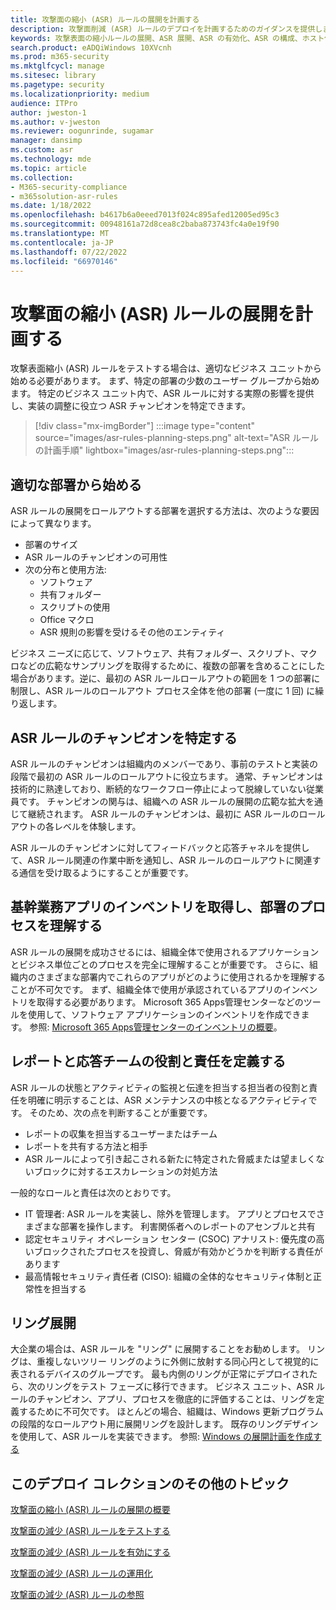 ```yaml
---
title: 攻撃面の縮小 (ASR) ルールの展開を計画する
description: 攻撃面削減 (ASR) ルールのデプロイを計画するためのガイダンスを提供します。
keywords: 攻撃表面の縮小ルールの展開、ASR 展開、ASR の有効化、ASR の構成、ホスト侵入防止システム、保護規則、悪用防止ルール、悪用防止ルール、悪用防止ルール、感染防止ルール、Microsoft Defender for Endpoint、ASR 規則の構成
search.product: eADQiWindows 10XVcnh
ms.prod: m365-security
ms.mktglfcycl: manage
ms.sitesec: library
ms.pagetype: security
ms.localizationpriority: medium
audience: ITPro
author: jweston-1
ms.author: v-jweston
ms.reviewer: oogunrinde, sugamar
manager: dansimp
ms.custom: asr
ms.technology: mde
ms.topic: article
ms.collection:
- M365-security-compliance
- m365solution-asr-rules
ms.date: 1/18/2022
ms.openlocfilehash: b4617b6a0eeed7013f024c895afed12005ed95c3
ms.sourcegitcommit: 00948161a72d8cea8c2baba873743fc4a0e19f90
ms.translationtype: MT
ms.contentlocale: ja-JP
ms.lasthandoff: 07/22/2022
ms.locfileid: "66970146"
---
```

# <a name="plan-attack-surface-reduction-asr-rules-deployment"></a>攻撃面の縮小 (ASR) ルールの展開を計画する

攻撃表面縮小 (ASR) ルールをテストする場合は、適切なビジネス ユニットから始める必要があります。 まず、特定の部署の少数のユーザー グループから始めます。 特定のビジネス ユニット内で、ASR ルールに対する実際の影響を提供し、実装の調整に役立つ ASR チャンピオンを特定できます。

> [!div class="mx-imgBorder"]
> :::image type="content" source="images/asr-rules-planning-steps.png" alt-text="ASR ルールの計画手順" lightbox="images/asr-rules-planning-steps.png":::

## <a name="start-with-the-right-business-unit"></a>適切な部署から始める

ASR ルールの展開をロールアウトする部署を選択する方法は、次のような要因によって異なります。

- 部署のサイズ
- ASR ルールのチャンピオンの可用性  
- 次の分布と使用方法:
  - ソフトウェア
  - 共有フォルダー
  - スクリプトの使用
  - Office マクロ
  - ASR 規則の影響を受けるその他のエンティティ

ビジネス ニーズに応じて、ソフトウェア、共有フォルダー、スクリプト、マクロなどの広範なサンプリングを取得するために、複数の部署を含めることにした場合があります。逆に、最初の ASR ルールロールアウトの範囲を 1 つの部署に制限し、ASR ルールのロールアウト プロセス全体を他の部署 (一度に 1 回) に繰り返します。

## <a name="identify-asr--rules-champions"></a>ASR ルールのチャンピオンを特定する

ASR ルールのチャンピオンは組織内のメンバーであり、事前のテストと実装の段階で最初の ASR ルールのロールアウトに役立ちます。 通常、チャンピオンは技術的に熟達しており、断続的なワークフロー停止によって脱線していない従業員です。 チャンピオンの関与は、組織への ASR ルールの展開の広範な拡大を通じて継続されます。 ASR ルールのチャンピオンは、最初に ASR ルールのロールアウトの各レベルを体験します。

ASR ルールのチャンピオンに対してフィードバックと応答チャネルを提供して、ASR ルール関連の作業中断を通知し、ASR ルールのロールアウトに関連する通信を受け取るようにすることが重要です。

## <a name="get-inventory-of-line-of-business-apps-and-understand-the-business-unit-processes"></a>基幹業務アプリのインベントリを取得し、部署のプロセスを理解する

ASR ルールの展開を成功させるには、組織全体で使用されるアプリケーションとビジネス単位ごとのプロセスを完全に理解することが重要です。 さらに、組織内のさまざまな部署内でこれらのアプリがどのように使用されるかを理解することが不可欠です。
まず、組織全体で使用が承認されているアプリのインベントリを取得する必要があります。 Microsoft 365 Apps管理センターなどのツールを使用して、ソフトウェア アプリケーションのインベントリを作成できます。 参照: [Microsoft 365 Apps管理センターのインベントリの概要](/deployoffice/admincenter/inventory)。

## <a name="define-reporting-and-response-team-roles-and-responsibilities"></a>レポートと応答チームの役割と責任を定義する

ASR ルールの状態とアクティビティの監視と伝達を担当する担当者の役割と責任を明確に明示することは、ASR メンテナンスの中核となるアクティビティです。 そのため、次の点を判断することが重要です。

- レポートの収集を担当するユーザーまたはチーム
- レポートを共有する方法と相手
- ASR ルールによって引き起こされる新たに特定された脅威または望ましくないブロックに対するエスカレーションの対処方法

一般的なロールと責任は次のとおりです。

- IT 管理者: ASR ルールを実装し、除外を管理します。 アプリとプロセスでさまざまな部署を操作します。 利害関係者へのレポートのアセンブルと共有
- 認定セキュリティ オペレーション センター (CSOC) アナリスト: 優先度の高いブロックされたプロセスを投資し、脅威が有効かどうかを判断する責任があります
- 最高情報セキュリティ責任者 (CISO): 組織の全体的なセキュリティ体制と正常性を担当する

## <a name="ring-deployment"></a>リング展開

大企業の場合は、ASR ルールを "リング" に展開することをお勧めします。 リングは、重複しないツリー リングのように外側に放射する同心円として視覚的に表されるデバイスのグループです。 最も内側のリングが正常にデプロイされたら、次のリングをテスト フェーズに移行できます。 ビジネス ユニット、ASR ルールのチャンピオン、アプリ、プロセスを徹底的に評価することは、リングを定義するために不可欠です。
ほとんどの場合、組織は、Windows 更新プログラムの段階的なロールアウト用に展開リングを設計します。 既存のリングデザインを使用して、ASR ルールを実装できます。
参照: [Windows の展開計画を作成する](/windows/deployment/update/create-deployment-plan)

## <a name="additional-topics-in-this-deployment-collection"></a>このデプロイ コレクションのその他のトピック

[攻撃面の縮小 (ASR) ルールの展開の概要](attack-surface-reduction-rules-deployment.md)

[攻撃面の減少 (ASR) ルールをテストする](attack-surface-reduction-rules-deployment-test.md)

[攻撃面の減少 (ASR) ルールを有効にする](attack-surface-reduction-rules-deployment-implement.md)

[攻撃面の減少 (ASR) ルールの運用化](attack-surface-reduction-rules-deployment-operationalize.md)

[攻撃面の減少 (ASR) ルールの参照](attack-surface-reduction-rules-reference.md)
